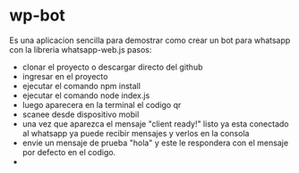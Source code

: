 # wp-bot
Es una aplicacion sencilla para demostrar como crear un bot para whatsapp con la libreria whatsapp-web.js
pasos: 
- clonar el proyecto o descargar directo del github 
- ingresar en el proyecto 
- ejecutar el comando npm install 
- ejecutar el comando node index.js
- luego aparecera en la terminal el codigo qr 
- scanee desde dispositivo mobil
- una vez que aparezca el mensaje "client ready!" listo ya esta conectado al whatsapp ya puede recibir mensajes y verlos en la consola 
- envie un mensaje de prueba "hola" y este le respondera con el mensaje por defecto en el codigo. 
-

